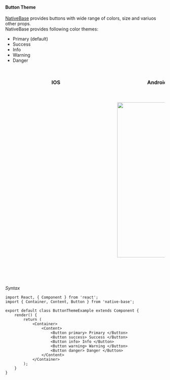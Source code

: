 #### Button Theme

[NativeBase](http://nativebase.io/) provides buttons with wide range of colors, size and variuos other props.<br />
NativeBase provides following color themes:
  * Primary (default)
  * Success
  * Info
  * Warning
  * Danger

<br />
      <table>
        <thead>
          <tr style="border-style: hidden">
            <th style="border-style: hidden; padding-right: 34px;">IOS</th>
            <th style="padding-right: 140px;">Android</th>
          </tr>
        </thead>
        <thead>
          <tr style="border-style: hidden">
            <th style="border-style: hidden"><div style="background: url(../../assets/iphone.png) no-repeat; padding: 63px 20px 100px 18px; width: 292px"><img src="{{('../../assets/ios/components/button-theme.png')}}" alt="" /></div></th>
            <th><div style="background: url(../../assets/android.png) no-repeat; padding: 45px 118px 68px 0px; background-size: 292px 576px;"><img height="490px" width="266px" src="{{('../../assets/android/components/button-theme.png')}}" alt="" /></div></th>
          </tr>
        </thead>
      </table>

*Syntax*

<pre class="line-numbers"><code class="language-jsx">import React, { Component } from 'react';
import { Container, Content, Button } from 'native-base';
​
export default class ButtonThemeExample extends Component {
    render() {
        return (
            &lt;Container>
                &lt;Content>
                    &lt;Button primary> Primary &lt;/Button>
                    &lt;Button success> Success &lt;/Button>
                    &lt;Button info> Info &lt;/Button>
                    &lt;Button warning> Warning &lt;/Button>
                    &lt;Button danger> Danger &lt;/Button>
                &lt;/Content>
            &lt;/Container>
        );
    }
}</code></pre><br />
